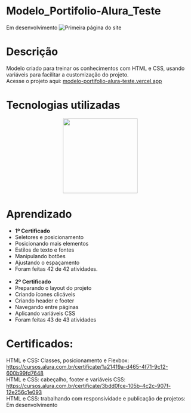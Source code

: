 # Modelo_Portifolio-Alura_Teste
Em desenvolvimento
![Primeira página do site](https://user-images.githubusercontent.com/93163125/223783819-d4cb3403-7cda-4e89-b826-ad2d218c31ce.png)

# Descrição
Modelo criado para treinar os conhecimentos com HTML e CSS, usando variáveis para facilitar a customização do projeto.
<br>Acesse o projeto aqui: [modelo-portifolio-alura-teste.vercel.app](https://modelo-portifolio-alura-teste.vercel.app/)

# Tecnologias utilizadas

<div align="center">
<img src="https://user-images.githubusercontent.com/93163125/212203960-8a3f59e4-9ba1-436a-8161-8e3c863f9985.png" width ="200px" />
</div>

# Aprendizado

<ul>
    <li><b>1º Certificado</b></li>
    <li>Seletores e posicionamento</li>
    <li>Posicionando mais elementos</li>
    <li>Estilos de texto e fontes</li>
    <li>Manipulando botões</li>
    <li>Ajustando o espaçamento</li>
    <li>Foram feitas 42 de 42 atividades.</li>
    <br>
    <li><b>2º Certificado</b></li>
    <li>Preparando o layout do projeto</li>
    <li>Criando ícones clicáveis</li>
    <li>Criando header e footer</li>
    <li>Navegando entre páginas</li>
    <li>Aplicando variáveis CSS</li>
    <li>Foram feitas 43 de 43 atividades</li>

</ul>

# Certificados: 
HTML e CSS: Classes, posicionamento e Flexbox: https://cursos.alura.com.br/certificate/1a21419a-d465-4f71-9c12-600b99fd7648
<br>HTML e CSS: cabeçalho, footer e variáveis CSS: https://cursos.alura.com.br/certificate/3bdd0fce-105b-4c2c-907f-12e256c1e093
<br>HTML e CSS: trabalhando com responsividade e publicação de projetos: Em desenvolvimento
